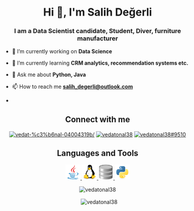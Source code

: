 <h1 align="center">Hi 👋, I'm Salih Değerli</h1>
<h3 align="center">I am a Data Scientist candidate, Student, Diver, furniture manufacturer </h3>

- 🔭 I’m currently working on **Data Science**

- 🌱 I’m currently learning **CRM analytics, recommendation systems etc.**

- 💬 Ask me about **Python, Java**

- 📫 How to reach me **salih_degerli@outlook.com**
- 
<h2 align="center">Connect with me</h2>
<p align="center">
<a href="https://www.linkedin.com/in/salihdegerli/" target="blank"><img align="center" src="https://cdn.jsdelivr.net/npm/simple-icons@3.0.1/icons/linkedin.svg" alt="vedat-%c3%b6nal-04004319b/" height="30" width="40" /></a>
<a href="https://salihdegerli.medium.com" target="blank"><img align="center" src="https://cdn.jsdelivr.net/npm/simple-icons@3.0.1/icons/medium.svg" alt="vedatonal38" height="30" width="40" /></a>
<a href="https://www.kaggle.com/salihdegerli" target="blank"><img align="center" src="https://cdn.jsdelivr.net/npm/simple-icons@3.0.1/icons/kaggle.svg" alt="vedatonal38#9510" height="30" width="40" /></a>
</p>

<h2 align="center">Languages and Tools</h2>

<p align="center"> 
<a href="https://www.java.com" target="_blank"> <img src="https://raw.githubusercontent.com/devicons/devicon/master/icons/java/java-original.svg" alt="java" width="40" height="40"/> </a> 
<a href="https://www.linux.org/" target="_blank"> <img src="https://raw.githubusercontent.com/devicons/devicon/master/icons/linux/linux-original.svg" alt="linux" width="40" height="40"/> </a> 
<a href="https://www.sqlite.com/" target="_blank"> <img src="https://github.com/sqlitebrowser/sqlitebrowser/raw/master/src/icons/sqlitebrowser.png" alt="sqlite" width="40" height="40"/> </a> 
<a href="https://www.python.org" target="_blank"> <img src="https://raw.githubusercontent.com/devicons/devicon/master/icons/python/python-original.svg" alt="python" width="40" height="40"/> </a>
</p>

<p align="center">
  <img align="center" src="https://github-readme-stats.vercel.app/api/top-langs?username=degerlisalih&show_icons=true&locale=en&layout=compact" alt="vedatonal38" /></p>

<p align="center">&nbsp;
  <img align="center" src="https://github-readme-stats.vercel.app/api?username=degerlisalih&show_icons=true&locale=en" alt="vedatonal38" /></p>

